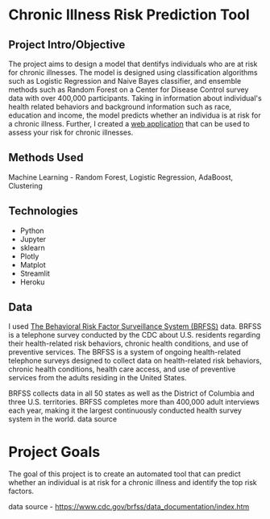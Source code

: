 
# Chronic Illness Risk Prediction Tool

## Project Intro/Objective

The project aims to design a model that dentifys individuals who are at risk for chronic illnesses. The model is designed using classification algorithms such as Logistic Regression and Naive Bayes classifier, and ensemble methods such as Random Forest on a Center for Disease Control survey data with over 400,000 participants. Taking in information about individual's health related behaviors and background information such as race, education and income, the model predicts whether an individua is at risk for a chronic illness.
Further, I created a [web application](https://chronic-predict.herokuapp.com/) that can be used to assess your risk for chronic illnesses.





## Methods Used

Machine Learning - Random Forest, Logistic Regression, AdaBoost, Clustering

## Technologies

- Python
- Jupyter
- sklearn
- Plotly
- Matplot
- Streamlit
- Heroku

## Data

I used [The Behavioral Risk Factor Surveillance System (BRFSS)](https://www.cdc.gov/brfss/data_documentation/index.htm) data. BRFSS is a telephone survey conducted by the CDC about U.S. residents regarding their health-related risk behaviors, chronic health conditions, and use of preventive services.
The BRFSS is a system of ongoing health-related telephone surveys designed to collect data on health-related
risk behaviors, chronic health conditions, health care access, and use of preventive services from the
adults residing in the United States.

BRFSS collects data in all 50 states as well as the District of Columbia and three U.S. territories. BRFSS completes more than 400,000 adult interviews each year, making it the largest continuously conducted health survey system in the world.
data source  

# Project Goals

The goal of this project is to create an automated tool that can predict whether an individual is at risk for a chronic illness and identify the top risk factors.

data source - https://www.cdc.gov/brfss/data_documentation/index.htm
